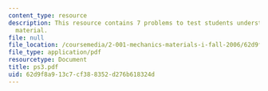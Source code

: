 ```yaml
---
content_type: resource
description: This resource contains 7 problems to test students understanding of course
  material.
file: null
file_location: /coursemedia/2-001-mechanics-materials-i-fall-2006/62d9f8a913c7cf388352d276b618324d_ps3.pdf
file_type: application/pdf
resourcetype: Document
title: ps3.pdf
uid: 62d9f8a9-13c7-cf38-8352-d276b618324d
---
```

